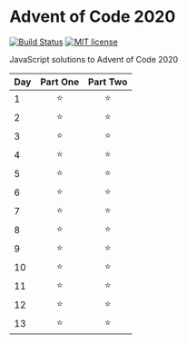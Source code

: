 # Advent of Code 2020

[![Build Status](https://github.com/jakubsob/advent-of-code-2020/workflows/build/badge.svg)](https://github.com/jakubsob/advent-of-code-2020/actions)
[![MIT license](https://img.shields.io/badge/License-MIT-blue.svg)](https://opensource.org/licenses/MIT)

JavaScript solutions to Advent of Code 2020

| Day | Part One | Part Two |
| --- | :------: | :------: |
| 1   |  :star:  |  :star:  |
| 2   |  :star:  |  :star:  |
| 3   |  :star:  |  :star:  |
| 4   |  :star:  |  :star:  |
| 5   |  :star:  |  :star:  |
| 6   |  :star:  |  :star:  |
| 7   |  :star:  |  :star:  |
| 8   |  :star:  |  :star:  |
| 9   |  :star:  |  :star:  |
| 10  |  :star:  |  :star:  |
| 11  |  :star:  |  :star:  |
| 12  |  :star:  |  :star:  |
| 13  |  :star:  |  :star:  |

